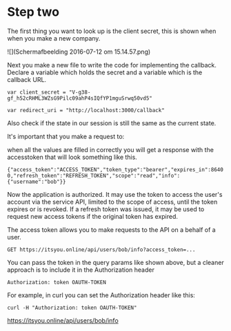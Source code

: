 # Step two

The first thing you want to look up is the client secret, this is shown when when you make a new company.

![](Schermafbeelding 2016-07-12 om 15.14.57.png)

Next you make a new file to write the code for implementing the callback. Declare a variable which holds the secret and a variable which is the callback URL.

```var client_secret = "V-g38-gf_h52cRHML3WZsG9Pilc09ahP4sIQfYP1mguSrwq50vd5"```

```var redirect_uri = "http://localhost:3000/callback"```

Also check if the state in our session is still the same as the current state.

It's important that you make a request to: [](https://itsyou.online/v1/oauth/access_token?client_id=CLIENT_ID&client_secret=CLIENT_SECRET&code=AUTHORIZATION_CODE&redirect_uri=CALLBACK_URL&state=STATE)

when all the values are filled in correctly you will get a response with the accesstoken that will look something like this.

```{"access_token":"ACCESS_TOKEN","token_type":"bearer","expires_in":86400,"refresh_token":"REFRESH_TOKEN","scope":"read","info":{"username":"bob"}}```

Now the application is authorized. It may use the token to access the user's account via the service API, limited to the scope of access, until the token expires or is revoked. If a refresh token was issued, it may be used to request new access tokens if the original token has expired.

The access token allows you to make requests to the API on a behalf of a user.

```GET https://itsyou.online/api/users/bob/info?access_token=...```

You can pass the token in the query params like shown above, but a cleaner approach is to include it in the Authorization header

```Authorization: token OAUTH-TOKEN```

For example, in curl you can set the Authorization header like this:

```curl -H "Authorization: token OAUTH-TOKEN"```

https://itsyou.online/api/users/bob/info


